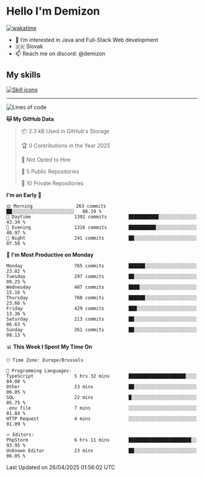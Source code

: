 # Hello I'm Demizon
[![wakatime](https://wakatime.com/badge/user/6ad1949f-d6d7-44f9-9eee-c35e54cc499b.svg)](https://wakatime.com/@6ad1949f-d6d7-44f9-9eee-c35e54cc499b)
- 👀 I’m interested in Java and Full-Stack Web development
- 🇸🇰 Slovak
- 📫 Reach me on discord: @demizon

## My skills
[![Skill icons](https://skillicons.dev/icons?i=java,js,ts,html,css,react,nextjs,tailwind,supabase,py,git,docker,linux,mysql,postgres,mongo&theme=dark)](https://github.com/Demizon3433)

---

<!--START_SECTION:waka-->
![Lines of code](https://img.shields.io/badge/From%20Hello%20World%20I%27ve%20Written-1.0%20million%20lines%20of%20code-blue)

**🐱 My GitHub Data** 

> 📦 2.3 kB Used in GitHub's Storage 
 > 
> 🏆 0 Contributions in the Year 2025
 > 
> 🚫 Not Opted to Hire
 > 
> 📜 5 Public Repositories 
 > 
> 🔑 10 Private Repositories 
 > 
**I'm an Early 🐤** 

```text
🌞 Morning                263 commits         ██░░░░░░░░░░░░░░░░░░░░░░░   08.19 % 
🌆 Daytime                1392 commits        ███████████░░░░░░░░░░░░░░   43.34 % 
🌃 Evening                1316 commits        ██████████░░░░░░░░░░░░░░░   40.97 % 
🌙 Night                  241 commits         ██░░░░░░░░░░░░░░░░░░░░░░░   07.50 % 
```
📅 **I'm Most Productive on Monday** 

```text
Monday                   765 commits         ██████░░░░░░░░░░░░░░░░░░░   23.82 % 
Tuesday                  297 commits         ██░░░░░░░░░░░░░░░░░░░░░░░   09.25 % 
Wednesday                487 commits         ████░░░░░░░░░░░░░░░░░░░░░   15.16 % 
Thursday                 760 commits         ██████░░░░░░░░░░░░░░░░░░░   23.66 % 
Friday                   429 commits         ███░░░░░░░░░░░░░░░░░░░░░░   13.36 % 
Saturday                 213 commits         ██░░░░░░░░░░░░░░░░░░░░░░░   06.63 % 
Sunday                   261 commits         ██░░░░░░░░░░░░░░░░░░░░░░░   08.13 % 
```


📊 **This Week I Spent My Time On** 

```text
🕑︎ Time Zone: Europe/Brussels

💬 Programming Languages: 
TypeScript               5 hrs 32 mins       █████████████████████░░░░   84.08 % 
Other                    23 mins             ██░░░░░░░░░░░░░░░░░░░░░░░   06.05 % 
SQL                      22 mins             █░░░░░░░░░░░░░░░░░░░░░░░░   05.75 % 
.env file                7 mins              ░░░░░░░░░░░░░░░░░░░░░░░░░   01.84 % 
HTTP Request             4 mins              ░░░░░░░░░░░░░░░░░░░░░░░░░   01.09 % 

🔥 Editors: 
PhpStorm                 6 hrs 11 mins       ███████████████████████░░   93.95 % 
Unknown Editor           23 mins             ██░░░░░░░░░░░░░░░░░░░░░░░   06.05 % 
```


 Last Updated on 26/04/2025 01:56:02 UTC
<!--END_SECTION:waka-->
